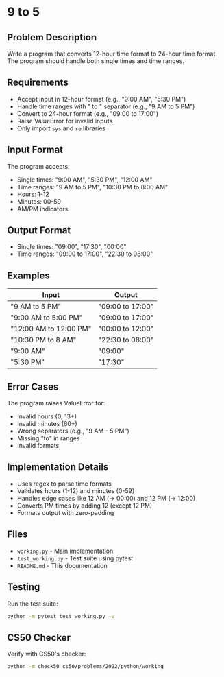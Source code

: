 # 9 to 5

## Problem Description

Write a program that converts 12-hour time format to 24-hour time format. The program should handle both single times and time ranges.

## Requirements

- Accept input in 12-hour format (e.g., "9:00 AM", "5:30 PM")
- Handle time ranges with " to " separator (e.g., "9 AM to 5 PM")
- Convert to 24-hour format (e.g., "09:00 to 17:00")
- Raise ValueError for invalid inputs
- Only import `sys` and `re` libraries

## Input Format

The program accepts:
- Single times: "9:00 AM", "5:30 PM", "12:00 AM"
- Time ranges: "9 AM to 5 PM", "10:30 PM to 8:00 AM"
- Hours: 1-12
- Minutes: 00-59
- AM/PM indicators

## Output Format

- Single times: "09:00", "17:30", "00:00"
- Time ranges: "09:00 to 17:00", "22:30 to 08:00"

## Examples

| Input | Output |
|-------|--------|
| "9 AM to 5 PM" | "09:00 to 17:00" |
| "9:00 AM to 5:00 PM" | "09:00 to 17:00" |
| "12:00 AM to 12:00 PM" | "00:00 to 12:00" |
| "10:30 PM to 8 AM" | "22:30 to 08:00" |
| "9:00 AM" | "09:00" |
| "5:30 PM" | "17:30" |

## Error Cases

The program raises ValueError for:
- Invalid hours (0, 13+)
- Invalid minutes (60+)
- Wrong separators (e.g., "9 AM - 5 PM")
- Missing "to" in ranges
- Invalid formats

## Implementation Details

- Uses regex to parse time formats
- Validates hours (1-12) and minutes (0-59)
- Handles edge cases like 12 AM (→ 00:00) and 12 PM (→ 12:00)
- Converts PM times by adding 12 (except 12 PM)
- Formats output with zero-padding

## Files

- `working.py` - Main implementation
- `test_working.py` - Test suite using pytest
- `README.md` - This documentation

## Testing

Run the test suite:
```bash
python -m pytest test_working.py -v
```

## CS50 Checker

Verify with CS50's checker:
```bash
python -m check50 cs50/problems/2022/python/working
```
